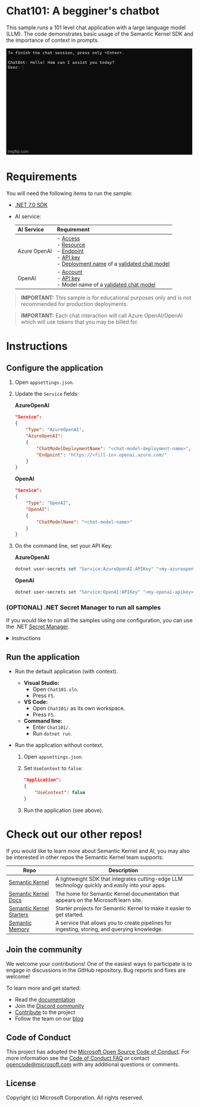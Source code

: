 # Chat101: A begginer's chatbot

This sample runs a 101 level chat application with a large language model (LLM). The code demonstrates basic usage of the Semantic Kernel SDK and the importance of context in prompts.

![A chat application experience with an LLM](Chat101-context.gif)

# Requirements

You will need the following items to run the sample:

- [.NET 7.0 SDK](https://dotnet.microsoft.com/download/dotnet/7.0)
- AI service:

    | AI Service   | Requirement |
    | ------------ | ------------------------------------------------------------------------------ |
    | Azure OpenAI | - [Access](https://aka.ms/oai/access)<br>- [Resource](https://learn.microsoft.com/azure/ai-services/openai/how-to/create-resource?pivots=web-portal#create-a-resource)<br>- [Endpoint](https://learn.microsoft.com/azure/ai-services/openai/tutorials/embeddings?tabs=command-line#retrieve-key-and-endpoint)<br>- [API key](https://learn.microsoft.com/azure/ai-services/openai/tutorials/embeddings?tabs=command-line#retrieve-key-and-endpoint)<br>- [Deployment name](https://learn.microsoft.com/azure/ai-services/openai/how-to/create-resource?pivots=web-portal#deploy-a-model) of a [validated chat model](../ChatModels.md)<br> |
    | OpenAI       | - [Account](https://platform.openai.com)<br>- [API key](https://platform.openai.com/account/api-keys)<br>- Model name of a [validated chat model](../ChatModels.md)<br> |

> **IMPORTANT:** This sample is for educational purposes only and is not recommended for production deployments.

> **IMPORTANT:** Each chat interaction will call Azure OpenAI/OpenAI which will use tokens that you may be billed for.

# Instructions

## Configure the application

1. Open `appsettings.json`.
2. Update the `Service` fields:

    **AzureOpenAI**

    ```json
    "Service":
    {
        "Type": "AzureOpenAI",
        "AzureOpenAI":
        {
            "ChatModelDeploymentName": "<chat-model-deployment-name>",
            "Endpoint": "https://<fill-in>.openai.azure.com/"
        }
    }
    ```

    **OpenAI**

    ```json
    "Service":
    {
        "Type": "OpenAI",
        "OpenAI":
        {
            "ChatModelName": "<chat-model-name>"
        }
    }
    ```

3. On the command line, set your API Key:

    **AzureOpenAI**

    ```powershell
    dotnet user-secrets set "Service:AzureOpenAI:APIKey" "<my-azureopenai-apikey>"
    ```

    **OpenAI**
    ```powershell
    dotnet user-secrets set "Service:OpenAI:APIKey" "<my-openai-apikey>"
    ```


### (OPTIONAL) .NET Secret Manager to run all samples
If you would like to run all the samples using one configuration, you can use the .NET [Secret Manager](https://learn.microsoft.com/en-us/aspnet/core/security/app-secrets).

<details><summary><i>Instructions</i></summary>
<p>

On the command line, run:

**AzureOpenAI** 

```powershell
dotnet user-secrets set "Service:Type" "AzureOpenAI"
dotnet user-secrets set "Service:AzureOpenAI:ChatModelDeploymentName" "<chat-model-deployment-name>"
dotnet user-secrets set "Service:AzureOpenAI:Endpoint" "https://<fill-in>.openai.azure.com/"
dotnet user-secrets set "Service:AzureOpenAI:APIKey" "<my-azureopenai-apikey>"
```

**OpenAI**
    
```powershell
dotnet user-secrets set "Service:Type" "OpenAI"
dotnet user-secrets set "Service:OpenAI:ChatModelName" "<chat-model-name>"
dotnet user-secrets set "Service:OpenAI:APIKey" "<my-openai-apikey>"
```
</p>
</details>


## Run the application

- Run the default application (with context).
   
   - **Visual Studio:** 
     - Open `Chat101.sln`. 
     - Press `F5`.
   - **VS Code:** 
     - Open `Chat101/` as its own workspace. 
     - Press `F5`.
   - **Command line:** 
     - Enter `Chat101/`. 
     - Run `dotnet run`.

- Run the application without context.
  
  1. Open `appsettings.json`.
  2. Set `UseContext` to `false`:

        ```json
        "Application":
        {
            "UseContext": false
        }
        ```

  3. Run the application (see above).

# Check out our other repos!

If you would like to learn more about Semantic Kernel and AI, you may also be interested in other repos the Semantic Kernel team supports:

| Repo                                                                              | Description                                                                                      |
| --------------------------------------------------------------------------------- | ------------------------------------------------------------------------------------------------ |
| [Semantic Kernel](https://github.com/microsoft/semantic-kernel)                   | A lightweight SDK that integrates cutting-edge LLM technology quickly and easily into your apps. |
| [Semantic Kernel Docs](https://github.com/MicrosoftDocs/semantic-kernel-docs)     | The home for Semantic Kernel documentation that appears on the Microsoft learn site.             |
| [Semantic Kernel Starters](https://github.com/microsoft/semantic-kernel-starters) | Starter projects for Semantic Kernel to make it easier to get started.                           |
| [Semantic Memory](https://github.com/microsoft/semantic-memory)                   | A service that allows you to create pipelines for ingesting, storing, and querying knowledge.    |

## Join the community

We welcome your contributions! One of the easiest ways to participate is to engage in discussions in the GitHub repository.
Bug reports and fixes are welcome!

To learn more and get started:

- Read the [documentation](https://learn.microsoft.com/semantic-kernel/)
- Join the [Discord community](https://aka.ms/SKDiscord)
- [Contribute](CONTRIBUTING.md) to the project
- Follow the team on our [blog](https://aka.ms/sk/blog)

## Code of Conduct

This project has adopted the
[Microsoft Open Source Code of Conduct](https://opensource.microsoft.com/codeofconduct/).
For more information see the
[Code of Conduct FAQ](https://opensource.microsoft.com/codeofconduct/faq/)
or contact [opencode@microsoft.com](mailto:opencode@microsoft.com)
with any additional questions or comments.

## License

Copyright (c) Microsoft Corporation. All rights reserved.
